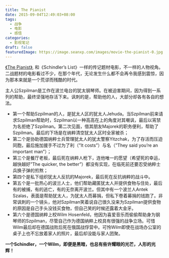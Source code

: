 ```yaml
---
title: The Pianist
date: 2015-09-04T12:49:03+08:00
tags:
  - 战争
  - 电影
  - 感悟
categories:
  - 影视笔记
draft: false
featuredImage: https://image.seanxp.com/images/movie-the-pianist-0.jpg
---
```

[《The Pianist》](https://movie.douban.com/subject/1296736/), 和《Schindler’s List》一样的传记题材电影，不一样的人物视角。二战题材的电影看过不少，在那个年代，无论发生什么都不会再令我感到震惊，因为那本来就是一个荒谬而残酷的时代。
<!--more-->

主人公Szpilman是工作在波兰电台的犹太钢琴师。在被迫害期间，因为得到一系列的帮助，最终坚强地存活下来。讽刺的是，帮助他的人，大部分却各有各自的想法。
* 第一个帮助Szpilman的人，是犹太人区的犹太人Jehuda。当Szpilman前来请求Szpilman帮助时，Szpilman以一种高高在上的角度对其嘲讽，最后以宵禁为名拒绝了Szpilman。第二次见面，借其朋友Majorek的职务便利，帮助了Szpilman。最后的下场是在纳粹清空犹太人区时全家被杀；
* 第二个是协助德国纳粹士兵管理犹太人的犹太警察Yitzchak，为了存活而压迫同胞，最后施加援手不过为了利（”It costs”）与名（”They said you’re an important man”）；
* 第三个是餐厅老板，最后死在纳粹人枪下，连他唯一的愿望（希望死的幸运，越快越好”The quicker, the better”）都没有实现，在临死前还要忍受纳粹士兵换子弹的煎熬；
* 第四个是私下组织犹太人反抗的Majorek，最后死在反抗纳粹的战斗中。
* 第五个是一批热心的波兰人士，他们帮助藏匿犹太人并提供食物与住处，最后有的被捕，有的逃亡，有的无奈离开波兰。但其中有一个波兰人Antek Szalas，表面是帮助犹太人，为犹太人而募捐，但私下卷着募捐的钱跑了。非常讽刺的一个镜头，他对Szpilman笑着说自己很久没来为Szpilman提供食物的原因是自己手头没钱买食物，但自己笑的时候还露着大金牙。
* 第六个是德国纳粹上校Wilm Hosenfeld，他因为喜爱音乐而偷偷帮助身为钢琴师的Szpilman，尽管自己作为德国纳粹上校具有很强的战争立场。可惜Wilm最后却在德国战败后死在俄国战俘营中。可怜Wilm即使在战场办公室的桌子上也不忘放着家人的照片，最后却没能与家人团聚。

**一个Schindler，一个Wilm，即便是黑暗，也总有些许耀眼的光芒，人形的光辉！**
